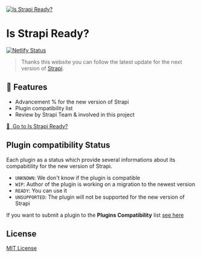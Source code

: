 [![Is Strapi Ready?](https://isstrapiready.com/preview.png)](https://isstrapiready.com)

# Is Strapi Ready?

[![Netlify Status][netlify-src]][netlify-href]

> Thanks this website you can follow the latest update for the next version of [Strapi](https://strapi.io).


## 🚀 Features

- Advancement % for the new version of Strapi
- Plugin compatibility list
- Review by Strapi Team & involved in this project

[🔖 &nbsp;Go to Is Strapi Ready?](https://isstrapiready.com/)


## Plugin compatibility Status

Each plugin as a status which provide several informations about its compabitility for the new version of Strapi.

- `UNKNOWN`: We don't know if the plugin is compatible
- `WIP`: Author of the plugin is working on a migration to the newest version
- `READY`: You can use it
- `UNSUPPORTED`: The plugin will not be supported for the new version of Strapi

If you want to submit a plugin to the **Plugins Compatibility** list [see here](https://github.com/Stun3R/isstrapiready/issues/new?assignees=&labels=plugins&template=plugin-request.yml&title=%5BPLUGIN+REQUEST%5D+%3Ctitle%3E)

## License

[MIT License](./LICENSE)

<!-- Badges -->
[netlify-src]: https://api.netlify.com/api/v1/badges/0d03061a-90f2-405a-9e01-b28fa4a76038/deploy-status
[netlify-href]: #